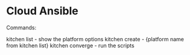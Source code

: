 # Cloud Ansible

Commands:

kitchen list - show the platform options
kitchen create - {platform name from kitchen list}
kitchen converge - run the scripts

